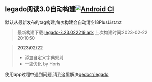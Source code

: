 ## legado阅读3.0自动构建[![Android CI](https://github.com/10bits/gedoor-Build/workflows/Android%20CI/badge.svg)](https://github.com/10bits/gedoor-Build/actions)

默认从最新发布的tag构建,每次构建会自动清空18PlusList.txt

> 最新构建下载:[legado-3.23.022219.apk](https://github.com/ligusx/gedoor-Build/releases/download/legado-3.23.022219/legado-3.23.022219.apk) 上次构建时间:2023-02-22 20:10:50
<!--start-->
> **2023/02/22**
> 
> * 添加自定义字典规则
> * 一些优化 by Horis
<!--end-->
  
使用app过程中遇到问题,请到这里解决[gedoor/legado](https://github.com/gedoor/legado/issues)

